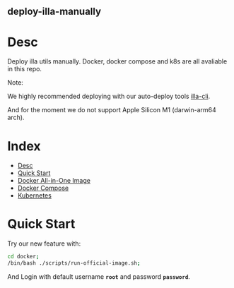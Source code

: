 deploy-illa-manually
--------------------

# Desc

Deploy illa utils manually. Docker, docker compose and k8s are all avaliable in this repo.  

Note:

We highly recommended deploying with our auto-deploy tools [illa-cli](https://github.com/illacloud/illa).

And for the moment we do not support Apple Silicon M1 (darwin-arm64 arch).

# Index 

* [Desc](#Desc)
* [Quick Start](#quick-start)
* [Docker All-in-One Image](./docker/README.md)
* [Docker Compose](./docker-compose/README.md)
* [Kubernetes](./kubernetes/README.md)



# Quick Start



Try our new feature with:

```sh
cd docker;
/bin/bash ./scripts/run-official-image.sh;
```


And Login with default username **```root```** and password **```password```**.
